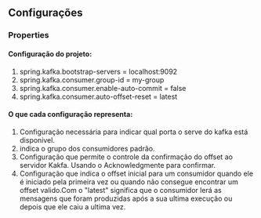 ## Configurações

### Properties
#### Configuração do projeto:
1. spring.kafka.bootstrap-servers = localhost:9092
2. spring.kafka.consumer.group-id = my-group
3. spring.kafka.consumer.enable-auto-commit = false
4. spring.kafka.consumer.auto-offset-reset = latest


#### O que cada configuração representa:
1. Configuração necessária para indicar qual porta o serve do kafka está disponivel.
2. indica o grupo dos consumidores padrão.
3. Configuração que permite o controle da confirmação do offset ao servidor Kakfa. Usando o Acknowledgmente para confirmar.
4. Configuração que indica o offset inicial para um consumidor quando ele é iniciado pela primeira vez ou quando não consegue encontrar um offset valido.Com o "latest" significa que o consumidor lerá as mensagens que foram produzidas após a sua ultima execução ou depois que ele caiu a ultima vez.


